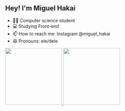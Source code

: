  ## Hey! I'm Miguel Hakai
 
- 👨‍🎓 Computer science student
- 💻 Studying Front-end
- 📫 How to reach me: Instagram @miguel_hakai
- 😄 Pronouns: ele/dele
 
<div>
  <a href="https://github.com/Hakai17">
  <img height="180em" src="https://github-readme-stats.vercel.app/api?username=Hakai17&show_icons=true&theme=dark&include_all_commits=true&count_private=true"/>
  <img height="180em" src="https://github-readme-stats.vercel.app/api/top-langs/?username=Hakai17&layout=compact&langs_count=7&theme=dark"/>
</div>


